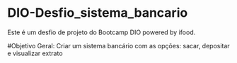 # DIO-Desfio_sistema_bancario

Este é um desfio de projeto do Bootcamp DIO powered by ifood.

#Objetivo Geral: Criar um sistema bancário com as opções: sacar, depositar e visualizar extrato

 
